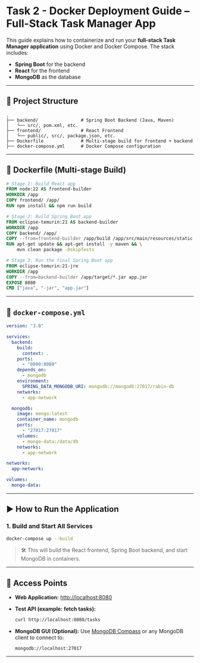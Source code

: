 

# Task 2 - Docker Deployment Guide – Full-Stack Task Manager App

This guide explains how to containerize and run your **full-stack Task Manager application** using Docker and Docker Compose. The stack includes:

* **Spring Boot** for the backend
* **React** for the frontend
* **MongoDB** as the database

---

## 📁 Project Structure

```
.
├── backend/                # Spring Boot Backend (Java, Maven)
│   └── src/, pom.xml, etc.
├── frontend/               # React Frontend
│   └── public/, src/, package.json, etc.
├── Dockerfile              # Multi-stage build for frontend + backend
├── docker-compose.yml      # Docker Compose configuration
```

---

## 🐋 Dockerfile (Multi-stage Build)

```Dockerfile
# Stage 1: Build React app
FROM node:22 AS frontend-builder
WORKDIR /app
COPY frontend/ /app/
RUN npm install && npm run build

# Stage 2: Build Spring Boot app
FROM eclipse-temurin:21 AS backend-builder
WORKDIR /app
COPY backend/ /app/
COPY --from=frontend-builder /app/build /app/src/main/resources/static
RUN apt-get update && apt-get install -y maven && \
    mvn clean package -DskipTests

# Stage 3: Run the final Spring Boot app
FROM eclipse-temurin:21-jre
WORKDIR /app
COPY --from=backend-builder /app/target/*.jar app.jar
EXPOSE 8080
CMD ["java", "-jar", "app.jar"]
```

---

## 🧱 `docker-compose.yml`

```yaml
version: "3.8"

services:
  backend:
    build:
      context: .
    ports:
      - "8080:8080"
    depends_on:
      - mongodb
    environment:
      SPRING_DATA_MONGODB_URI: mongodb://mongodb:27017/rabin-db
    networks:
      - app-network

  mongodb:
    image: mongo:latest
    container_name: mongodb
    ports:
      - "27017:27017"
    volumes:
      - mongo-data:/data/db
    networks:
      - app-network

networks:
  app-network:

volumes:
  mongo-data:
```

---

## ▶️ How to Run the Application

### 1. Build and Start All Services

```bash
docker-compose up --build
```

> 🛠️ This will build the React frontend, Spring Boot backend, and start MongoDB in containers.

---

## 🔗 Access Points

* **Web Application:**
  [http://localhost:8080](http://localhost:8080)

* **Test API (example: fetch tasks):**

  ```bash
  curl http://localhost:8080/tasks
  ```

* **MongoDB GUI (Optional):**
  Use [MongoDB Compass](https://www.mongodb.com/products/compass) or any MongoDB client to connect to:

  ```
  mongodb://localhost:27017
  ```

---
